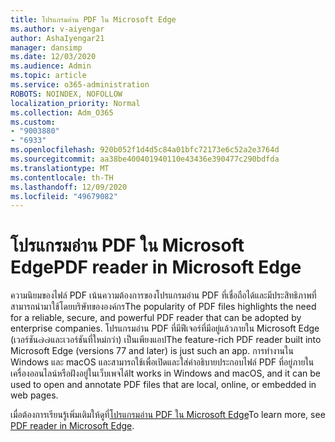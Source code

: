 ```yaml
---
title: โปรแกรมอ่าน PDF ใน Microsoft Edge
ms.author: v-aiyengar
author: AshaIyengar21
manager: dansimp
ms.date: 12/03/2020
ms.audience: Admin
ms.topic: article
ms.service: o365-administration
ROBOTS: NOINDEX, NOFOLLOW
localization_priority: Normal
ms.collection: Adm_O365
ms.custom:
- "9003880"
- "6933"
ms.openlocfilehash: 920b052f1d4d5c84a01bfc72173e6c52a2e3764d
ms.sourcegitcommit: aa38be400401940110e43436e390477c290bdfda
ms.translationtype: MT
ms.contentlocale: th-TH
ms.lasthandoff: 12/09/2020
ms.locfileid: "49679082"
---
```

# <a name="pdf-reader-in-microsoft-edge"></a><span data-ttu-id="6074f-102">โปรแกรมอ่าน PDF ใน Microsoft Edge</span><span class="sxs-lookup"><span data-stu-id="6074f-102">PDF reader in Microsoft Edge</span></span>

<span data-ttu-id="6074f-103">ความนิยมของไฟล์ PDF เน้นความต้องการของโปรแกรมอ่าน PDF ที่เชื่อถือได้และมีประสิทธิภาพที่สามารถนำมาใช้โดยบริษัทขององค์กร</span><span class="sxs-lookup"><span data-stu-id="6074f-103">The popularity of PDF files highlights the need for a reliable, secure, and powerful PDF reader that can be adopted by enterprise companies.</span></span> <span data-ttu-id="6074f-104">โปรแกรมอ่าน PDF ที่มีฟีเจอร์ที่มีอยู่แล้วภายใน Microsoft Edge (เวอร์ชัน๗๗และเวอร์ชันที่ใหม่กว่า) เป็นเพียงแอป</span><span class="sxs-lookup"><span data-stu-id="6074f-104">The feature-rich PDF reader built into Microsoft Edge (versions 77 and later) is just such an app.</span></span> <span data-ttu-id="6074f-105">การทำงานใน Windows และ macOS และสามารถใช้เพื่อเปิดและใส่คำอธิบายประกอบไฟล์ PDF ที่อยู่ภายในเครื่องออนไลน์หรือฝังอยู่ในเว็บเพจได้</span><span class="sxs-lookup"><span data-stu-id="6074f-105">It works in Windows and macOS, and it can be used to open and annotate PDF files that are local, online, or embedded in web pages.</span></span>

<span data-ttu-id="6074f-106">เมื่อต้องการเรียนรู้เพิ่มเติมให้ดูที่[โปรแกรมอ่าน PDF ใน Microsoft Edge](https://go.microsoft.com/fwlink/?linkid=2140005)</span><span class="sxs-lookup"><span data-stu-id="6074f-106">To learn more, see [PDF reader in Microsoft Edge](https://go.microsoft.com/fwlink/?linkid=2140005).</span></span>
